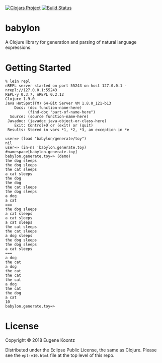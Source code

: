 [![Clojars Project](https://img.shields.io/clojars/v/babylon.svg)](https://clojars.org/babylon)
[![Build Status](https://secure.travis-ci.org/ekoontz/babylon.png?branch=master)](http://travis-ci.org/ekoontz/babylon)

# babylon

A Clojure library for generation and parsing of natural language expressions.

# Getting Started

```
% lein repl
nREPL server started on port 55243 on host 127.0.0.1 - nrepl://127.0.0.1:55243
REPL-y 0.3.7, nREPL 0.2.12
Clojure 1.9.0
Java HotSpot(TM) 64-Bit Server VM 1.8.0_121-b13
    Docs: (doc function-name-here)
          (find-doc "part-of-name-here")
  Source: (source function-name-here)
 Javadoc: (javadoc java-object-or-class-here)
    Exit: Control+D or (exit) or (quit)
 Results: Stored in vars *1, *2, *3, an exception in *e

user=> (load "babylon/generate/toy")
nil
user=> (in-ns 'babylon.generate.toy)
#namespace[babylon.generate.toy]
babylon.generate.toy=> (demo)
the dog sleeps
the dog sleeps
the cat sleeps
a cat sleeps
the dog
the dog
the cat sleeps
the dog sleeps
a dog
a cat
===
the dog sleeps
a cat sleeps
a cat sleeps
a cat sleeps
the cat sleeps
the cat sleeps
a dog sleeps
the dog sleeps
the dog sleeps
a cat sleeps
===
a dog
the cat
a dog
the cat
the cat
the cat
a dog
the cat
the dog
a cat
10
babylon.generate.toy=> 
```


# License

Copyright © 2018 Eugene Koontz

Distributed under the Eclipse Public License, the same as Clojure.
Please see the `epl-v10.html` file at the top level of this repo.
